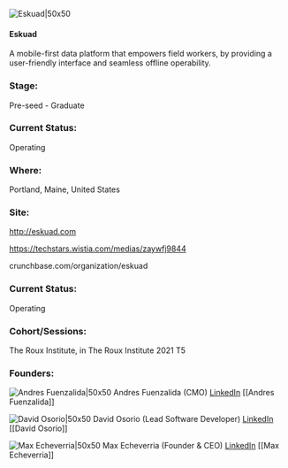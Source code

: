 

![Eskuad|50x50](https://apimg.techstars.com/connect/images/image_files/612851b6f6be12000885aad3/original/eskuad.png)

#### Eskuad
A mobile-first data platform that empowers field workers, by providing a user-friendly interface and seamless offline operability.

### Stage: 
Pre-seed - Graduate 

### Current Status: 
Operating

### Where:
Portland, Maine, United States

### Site:
http://eskuad.com

https://techstars.wistia.com/medias/zaywfj9844

crunchbase.com/organization/eskuad

### Current Status: 
Operating

### Cohort/Sessions: 
The Roux Institute, in The Roux Institute 2021 T5

### Founders: 

![Andres Fuenzalida|50x50](https://apimg.techstars.com/connect/images/image_files/6128e7113505510007fbb3bc/original/JFK_Center.jpg) Andres Fuenzalida (CMO) [LinkedIn](https://linkedin.com/in/fuenzalidacobos) [[Andres Fuenzalida]]

![David Osorio|50x50](https://f6s-public.s3.amazonaws.com/profiles/2499735_th2.jpg) David Osorio (Lead Software Developer) [LinkedIn](https://linkedin.com/in/david-osorio-obreque-24644297) [[David Osorio]]

![Max Echeverria|50x50](https://apimg.techstars.com/connect/images/image_files/6128504af6be12000885aad1/original/1594014309819.jpeg) Max Echeverria (Founder & CEO) [LinkedIn](https://linkedin.com/in/maxeche) [[Max Echeverria]]


